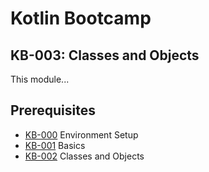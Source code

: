 # Kotlin Bootcamp
## KB-003: Classes and Objects
This module...

## Prerequisites
* [KB-000](../KB-000/index.md) Environment Setup
* [KB-001](../KB-001/index.md) Basics
* [KB-002](../KB-002/index.md) Classes and Objects
